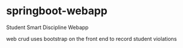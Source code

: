 # springboot-webapp
Student Smart Discipline Webapp

web crud uses bootstrap on the front end to record student violations
